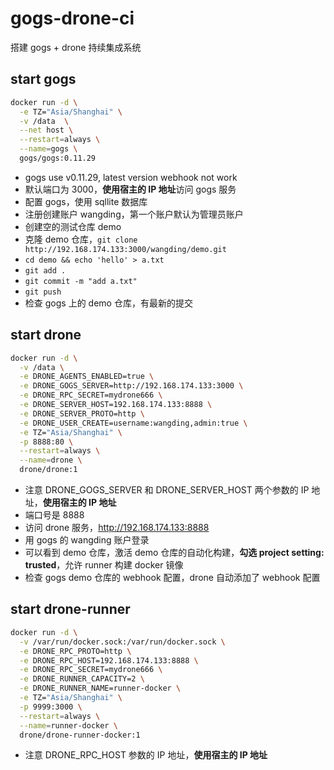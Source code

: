 # gogs-drone-ci

搭建 gogs + drone 持续集成系统

## start gogs

```bash
docker run -d \
  -e TZ="Asia/Shanghai" \
  -v /data  \
  --net host \
  --restart=always \
  --name=gogs \
  gogs/gogs:0.11.29
```

- gogs use v0.11.29, latest version webhook not work
- 默认端口为 3000，**使用宿主的 IP 地址**访问 gogs 服务
- 配置 gogs，使用 sqllite 数据库
- 注册创建账户 wangding，第一个账户默认为管理员账户
- 创建空的测试仓库 demo
- 克隆 demo 仓库，`git clone http://192.168.174.133:3000/wangding/demo.git`
- `cd demo && echo 'hello' > a.txt`
- `git add .`
- `git commit -m "add a.txt"`
- `git push`
- 检查 gogs 上的 demo 仓库，有最新的提交

## start drone

```bash
docker run -d \
  -v /data \
  -e DRONE_AGENTS_ENABLED=true \
  -e DRONE_GOGS_SERVER=http://192.168.174.133:3000 \
  -e DRONE_RPC_SECRET=mydrone666 \
  -e DRONE_SERVER_HOST=192.168.174.133:8888 \
  -e DRONE_SERVER_PROTO=http \
  -e DRONE_USER_CREATE=username:wangding,admin:true \
  -e TZ="Asia/Shanghai" \
  -p 8888:80 \
  --restart=always \
  --name=drone \
  drone/drone:1
```

- 注意 DRONE_GOGS_SERVER 和 DRONE_SERVER_HOST 两个参数的 IP 地址，**使用宿主的 IP 地址**
- 端口号是 8888
- 访问 drone 服务，http://192.168.174.133:8888
- 用 gogs 的 wangding 账户登录
- 可以看到 demo 仓库，激活 demo 仓库的自动化构建，**勾选 project setting: trusted**，允许 runner 构建 docker 镜像
- 检查 gogs demo 仓库的 webhook 配置，drone 自动添加了 webhook 配置

## start drone-runner

```bash
docker run -d \
  -v /var/run/docker.sock:/var/run/docker.sock \
  -e DRONE_RPC_PROTO=http \
  -e DRONE_RPC_HOST=192.168.174.133:8888 \
  -e DRONE_RPC_SECRET=mydrone666 \
  -e DRONE_RUNNER_CAPACITY=2 \
  -e DRONE_RUNNER_NAME=runner-docker \
  -e TZ="Asia/Shanghai" \
  -p 9999:3000 \
  --restart=always \
  --name=runner-docker \
  drone/drone-runner-docker:1
```

- 注意 DRONE_RPC_HOST 参数的 IP 地址，**使用宿主的 IP 地址**

